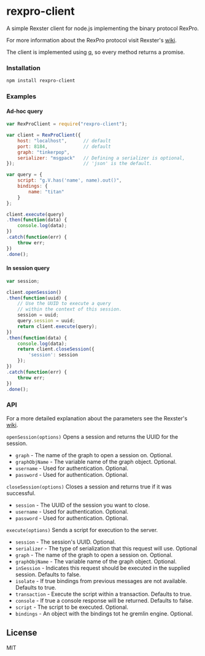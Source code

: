 # rexpro-client

A simple Rexster client for node.js implementing the binary protocol RexPro.

For more information about the RexPro protocol visit Rexster's [wiki].

The client is implemented using [q], so every method returns a promise.

### Installation

```sh
npm install rexpro-client
```
### Examples

#### Ad-hoc query

``` javascript
var RexProClient = require("rexpro-client");

var client = RexProClient({
    host: "localhost",      // default
    port: 8184,             // default
    graph: "tinkerpop",
    serializer: "msgpack"   // Defining a serializer is optional,
});                         // 'json' is the default.

var query = {
    script: "g.V.has('name', name).out()",
    bindings: {
        name: "titan"
    }
};

client.execute(query)
.then(function(data) {
    console.log(data);
})
.catch(function(err) {
    throw err;
})
.done();

```

#### In session query

``` javascript
var session;

client.openSession()
.then(function(uuid) {
    // Use the UUID to execute a query
    // within the context of this session.
    session = uuid;
    query.session = uuid;
    return client.execute(query);
})
.then(function(data) {
    console.log(data);
    return client.closeSession({
        'session': session
    });
})
.catch(function(err) {
    throw err;
})
.done();

```

### API

For a more detailed explanation about the parameters see the Rexster's [wiki].

`openSession(options)`  Opens a session and returns the UUID for the session.
- `graph` - The name of the graph to open a session on. Optional.
- `graphObjName` - The variable name of the graph object. Optional.
- `username` - Used for authentication. Optional.
- `password` - Used for authentication. Optional.

`closeSession(options)` Closes a session and returns true if it was successful.
- `session` - The UUID of the session you want to close.
- `username` - Used for authentication. Optional.
- `password` - Used for authentication. Optional.

`execute(options)` Sends a script for execution to the server.
- `session` - The session's UUID. Optional.
- `serializer` - The type of serialization that this request will use. Optional
- `graph` - The name of the graph to open a session on. Optional.
- `graphObjName` - The variable name of the graph object. Optional.
- `inSession` - Indicates this request should be executed in the supplied session. Defaults to false.
- `isolate` - If true bindings from previous messages are not available. Defaults to true.
- `transaction` - Execute the script within a transaction. Defaults to true.
- `console` - If true a console response will be returned. Defaults to false.
- `script` - The script to be executed. Optional.
- `bindings` - An object with the bindings tot he gremlin engine. Optional.



License
---
MIT

[wiki]:https://github.com/tinkerpop/rexster/wiki/RexPro
[q]:https://github.com/kriskowal/q
